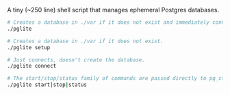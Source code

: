 A tiny (~250 line) shell script that manages ephemeral Postgres databases.

```bash
# Creates a database in ./var if it does not exist and immediately connects.
./pglite

# Creates a database in ./var if it does not exist.
./pglite setup

# Just connects, doesn't create the database.
./pglite connect

# The start/stop/status family of commands are passed directly to pg_ctl.
./pglite start|stop|status
```

